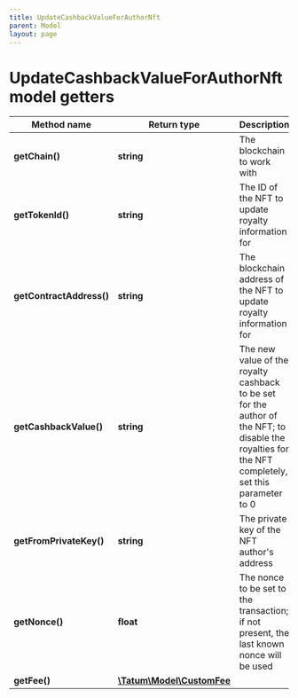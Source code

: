 ```yaml
---
title: UpdateCashbackValueForAuthorNft
parent: Model
layout: page
---
```


# UpdateCashbackValueForAuthorNft model getters

Method name | Return type | Description | Notes
------------ | ------------- | ------------- | -------------
**getChain()** | **string** | The blockchain to work with |
**getTokenId()** | **string** | The ID of the NFT to update royalty information for |
**getContractAddress()** | **string** | The blockchain address of the NFT to update royalty information for |
**getCashbackValue()** | **string** | The new value of the royalty cashback to be set for the author of the NFT; to disable the royalties for the NFT completely, set this parameter to 0 |
**getFromPrivateKey()** | **string** | The private key of the NFT author's address |
**getNonce()** | **float** | The nonce to be set to the transaction; if not present, the last known nonce will be used | [optional]
**getFee()** | [**\Tatum\Model\CustomFee**](../CustomFee) |  | [optional]


